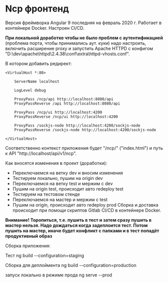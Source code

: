 # Ncp фронтенд

Версия фреймворка Angular 9 последняя на февраль 2020 г. Работает в контейнере Docker. 
Настроен CI/CD.

**При локальной доработке чтобы не было проблем с аутентификацией** (проблема порта, 
чтобы принимались аут. куки) надо настроить, включить расширение proxy и запустить 
Apache HTTPD с конфигом "D:\dev\apache\httpd\2.4.38\conf\extra\httpd-vhosts.conf".

В котором добавить редирект: 

```
<VirtualHost *:80>

	ServerName localhost

	LogLevel debug
                                           
	ProxyPass /ncp/api http://localhost:8080/api
	ProxyPassReverse /api http://localhost:8080/api
	
	ProxyPass /ncp/ui http://localhost:4200
	ProxyPassReverse /ncp/ui http://localhost:4200
                        		
	ProxyPass /sockjs-node http://localhost:4200/sockjs-node
	ProxyPassReverse /sockjs-node http://localhost:4200/sockjs-node
                                           
</VirtualHost>
```
Соответственно контекст приложения будет "/ncp/" ("index.html") и путь к API 
"http://localhost/api/v1/ncp".

Как вносятся изменения в проект (доработки):<br/> 
* Переключаемся на ветку dev и вносим изменения
* Тестируем локально, пушим на origin dev
* Переключаемся на ветку test и мержим c dev 
* Пушим на origin test, происходит авто redeploy test
* Тестируем на тестовом стенде
* Переключаемся на мастер и мержим с test
* Пушим на origin, происходит авто redeploy prod
Сборка и доставка происходит при помощи скриптов Gitlab CI/CD в контейнере Docker.<br/>

**Внимание! Торопиться, т.е. пушить в тест и затем сразу пушить в мастер нельзя. 
Надо дождаться когда задеплоится тест. Потом пушить на мастер, иначе будет конфликт 
с папками и в тест попадёт продуктивный образ**

Сборка приложения:

Тест
ng build --configuration=staging

Сборка для деплоймента
ng build --configuration=production

запуск локально в режиме прода
ng serve --prod
